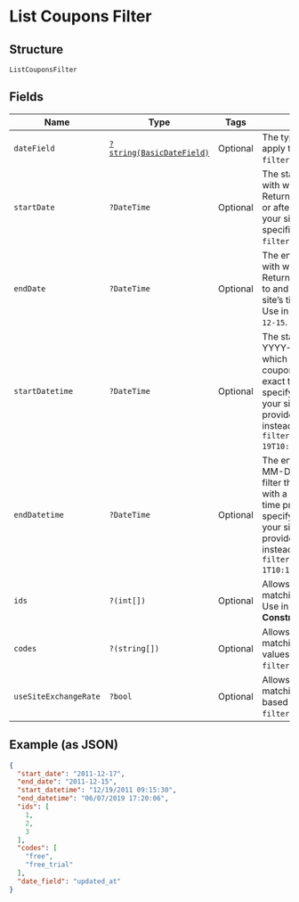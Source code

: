 
# List Coupons Filter

## Structure

`ListCouponsFilter`

## Fields

| Name | Type | Tags | Description | Getter | Setter |
|  --- | --- | --- | --- | --- | --- |
| `dateField` | [`?string(BasicDateField)`](../../doc/models/basic-date-field.md) | Optional | The type of filter you would like to apply to your search. Use in query `filter[date_field]=created_at`. | getDateField(): ?string | setDateField(?string dateField): void |
| `startDate` | `?DateTime` | Optional | The start date (format YYYY-MM-DD) with which to filter the date_field. Returns coupons with a timestamp at or after midnight (12:00:00 AM) in your site’s time zone on the date specified. Use in query `filter[start_date]=2011-12-17`. | getStartDate(): ?\DateTime | setStartDate(?\DateTime startDate): void |
| `endDate` | `?DateTime` | Optional | The end date (format YYYY-MM-DD) with which to filter the date_field. Returns coupons with a timestamp up to and including 11:59:59PM in your site’s time zone on the date specified. Use in query `filter[end_date]=2011-12-15`. | getEndDate(): ?\DateTime | setEndDate(?\DateTime endDate): void |
| `startDatetime` | `?DateTime` | Optional | The start date and time (format YYYY-MM-DD HH:MM:SS) with which to filter the date_field. Returns coupons with a timestamp at or after exact time provided in query. You can specify timezone in query - otherwise your site's time zone will be used. If provided, this parameter will be used instead of start_date. Use in query `filter[start_datetime]=2011-12-19T10:15:30+01:00`. | getStartDatetime(): ?\DateTime | setStartDatetime(?\DateTime startDatetime): void |
| `endDatetime` | `?DateTime` | Optional | The end date and time (format YYYY-MM-DD HH:MM:SS) with which to filter the date_field. Returns coupons with a timestamp at or before exact time provided in query. You can specify timezone in query - otherwise your site's time zone will be used. If provided, this parameter will be used instead of end_date. Use in query `filter[end_datetime]=2011-12-1T10:15:30+01:00`. | getEndDatetime(): ?\DateTime | setEndDatetime(?\DateTime endDatetime): void |
| `ids` | `?(int[])` | Optional | Allows fetching coupons with matching id based on provided values. Use in query `filter[ids]=1,2,3`.<br>**Constraints**: *Minimum Items*: `1` | getIds(): ?array | setIds(?array ids): void |
| `codes` | `?(string[])` | Optional | Allows fetching coupons with matching codes based on provided values. Use in query `filter[codes]=free,free_trial`. | getCodes(): ?array | setCodes(?array codes): void |
| `useSiteExchangeRate` | `?bool` | Optional | Allows fetching coupons with matching use_site_exchange_rate based on provided value. Use in query `filter[use_site_exchange_rate]=true`. | getUseSiteExchangeRate(): ?bool | setUseSiteExchangeRate(?bool useSiteExchangeRate): void |

## Example (as JSON)

```json
{
  "start_date": "2011-12-17",
  "end_date": "2011-12-15",
  "start_datetime": "12/19/2011 09:15:30",
  "end_datetime": "06/07/2019 17:20:06",
  "ids": [
    1,
    2,
    3
  ],
  "codes": [
    "free",
    "free_trial"
  ],
  "date_field": "updated_at"
}
```

